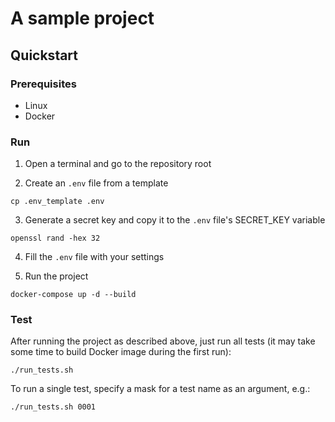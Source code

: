 # A sample project

## Quickstart

### Prerequisites

* Linux
* Docker

### Run

1. Open a terminal and go to the repository root

2. Create an `.env` file from a template
```
cp .env_template .env
```

3. Generate a secret key and copy it to the `.env` file's SECRET_KEY variable
```
openssl rand -hex 32
```

4. Fill the `.env` file with your settings

5. Run the project
```
docker-compose up -d --build
```

### Test

After running the project as described above, just run all tests (it may take some time to build Docker image during the first run):

```
./run_tests.sh
```

To run a single test, specify a mask for a test name as an argument, e.g.:
```
./run_tests.sh 0001
```
